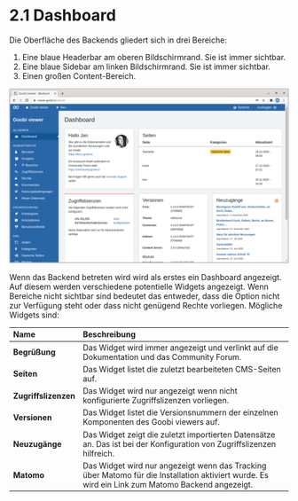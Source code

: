 # 2.1 Dashboard

Die Oberfläche des Backends gliedert sich in drei Bereiche:

1. Eine blaue Headerbar am oberen Bildschirmrand. Sie ist immer sichtbar.
2. Eine blaue Sidebar am linken Bildschirmrand. Sie ist immer sichtbar.
3. Einen großen Content-Bereich.

![Das Dashboard im Admin-Backend](../../.gitbook/assets/5.1_de_dashboard.png)

Wenn das Backend betreten wird wird als erstes ein Dashboard angezeigt. Auf diesem werden verschiedene potentielle Widgets angezeigt. Wenn Bereiche nicht sichtbar sind bedeutet das entweder, dass die Option nicht zur Verfügung steht oder dass nicht genügend Rechte vorliegen. Mögliche Widgets sind:

| Name | Beschreibung |
| :--- | :--- |
| **Begrüßung** | Das Widget wird immer angezeigt und verlinkt auf die Dokumentation und das Community Forum. |
| **Seiten** | Das Widget listet die zuletzt bearbeiteten CMS-Seiten auf. |
| **Zugriffslizenzen** | Das Widget wird nur angezeigt wenn nicht konfigurierte Zugriffslizenzen vorliegen. |
| **Versionen** | Das Widget listet die Versionsnummern der einzelnen Komponenten des Goobi viewers auf. |
| **Neuzugänge** | Das Widget zeigt die zuletzt importierten Datensätze an. Das ist bei der Konfiguration von Zugriffslizenzen hilfreich. |
| **Matomo** | Das Widget wird nur angezeigt wenn das Tracking über Matomo für die Installation aktiviert wurde. Es wird ein Link zum Matomo Backend angezeigt. |

